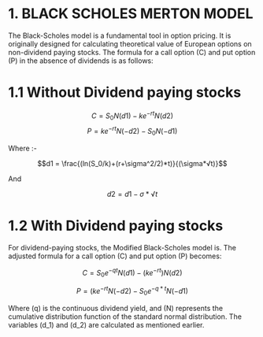 #  **1. BLACK SCHOLES MERTON MODEL**

The Black-Scholes model is a fundamental tool in option pricing. It is originally designed for calculating theoretical value of European options on non-dividend paying stocks. The formula for a call option (C) and put option (P) in the absence of dividends is as follows:

# **1.1 Without Dividend paying stocks**
$$C = S_0N(d1)-ke^{-rt}N(d2)$$
$$P = ke^{-rt}N(-d2)- S_0N(-d1)$$

Where :-


$$d1 = \frac{(ln(S_0/k)+(r+\sigma^2/2)*t)}{(\sigma*√t)}$$


And

$$d2 = d1-\sigma*√t$$

# **1.2 With Dividend paying stocks**

For dividend-paying stocks, the Modified Black-Scholes model is. The adjusted formula for a call option (C) and put option (P) becomes:

  
$$C = S_0e^{-qt}N(d1)-(ke^{-rt})N(d2)$$

$$P = (ke^{-rt}N(-d2)-S_0e^{-q*t}N(-d1)$$



Where (q) is the continuous dividend yield, and (N) represents the cumulative distribution function of the standard normal distribution. The variables (d_1) and (d_2) are calculated as mentioned earlier.
